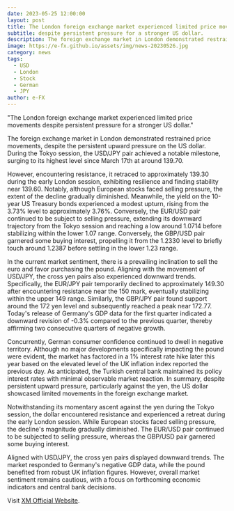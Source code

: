 ```yaml
---
date: 2023-05-25 12:00:00
layout: post
title: The London foreign exchange market experienced limited price movements
subtitle: despite persistent pressure for a stronger US dollar.
description: The foreign exchange market in London demonstrated restrained price movements, despite the persistent upward pressure on the US dollar. During the Tokyo session.
image: https://e-fx.github.io/assets/img/news-20230526.jpg
category: news
tags:
  - USD
  - London
  - Stock
  - German
  - JPY
author: e-FX
---
```


"The London foreign exchange market experienced limited price movements despite persistent pressure for a stronger US dollar."

The foreign exchange market in London demonstrated restrained price movements, despite the persistent upward pressure on the US dollar. During the Tokyo session, the USD/JPY pair achieved a notable milestone, surging to its highest level since March 17th at around 139.70. 

However, encountering resistance, it retraced to approximately 139.30 during the early London session, exhibiting resilience and finding stability near 139.60. Notably, although European stocks faced selling pressure, the extent of the decline gradually diminished. Meanwhile, the yield on the 10-year US Treasury bonds experienced a modest upturn, rising from the 3.73% level to approximately 3.76%. Conversely, the EUR/USD pair continued to be subject to selling pressure, extending its downward trajectory from the Tokyo session and reaching a low around 1.0714 before stabilizing within the lower 1.07 range. Conversely, the GBP/USD pair garnered some buying interest, propelling it from the 1.2330 level to briefly touch around 1.2387 before settling in the lower 1.23 range. 

In the current market sentiment, there is a prevailing inclination to sell the euro and favor purchasing the pound. Aligning with the movement of USD/JPY, the cross yen pairs also experienced downward trends. Specifically, the EUR/JPY pair temporarily declined to approximately 149.30 after encountering resistance near the 150 mark, eventually stabilizing within the upper 149 range. Similarly, the GBP/JPY pair found support around the 172 yen level and subsequently reached a peak near 172.77. Today's release of Germany's GDP data for the first quarter indicated a downward revision of -0.3% compared to the previous quarter, thereby affirming two consecutive quarters of negative growth. 

Concurrently, German consumer confidence continued to dwell in negative territory. Although no major developments specifically impacting the pound were evident, the market has factored in a 1% interest rate hike later this year based on the elevated level of the UK inflation index reported the previous day. As anticipated, the Turkish central bank maintained its policy interest rates with minimal observable market reaction. In summary, despite persistent upward pressure, particularly against the yen, the US dollar showcased limited movements in the foreign exchange market. 

Notwithstanding its momentary ascent against the yen during the Tokyo session, the dollar encountered resistance and experienced a retreat during the early London session. While European stocks faced selling pressure, the decline's magnitude gradually diminished. The EUR/USD pair continued to be subjected to selling pressure, whereas the GBP/USD pair garnered some buying interest. 

Aligned with USD/JPY, the cross yen pairs displayed downward trends. The market responded to Germany's negative GDP data, while the pound benefited from robust UK inflation figures. However, overall market sentiment remains cautious, with a focus on forthcoming economic indicators and central bank decisions.





Visit [XM Official Website](https://clicks.pipaffiliates.com/c?c=550036&l=en&p=0).